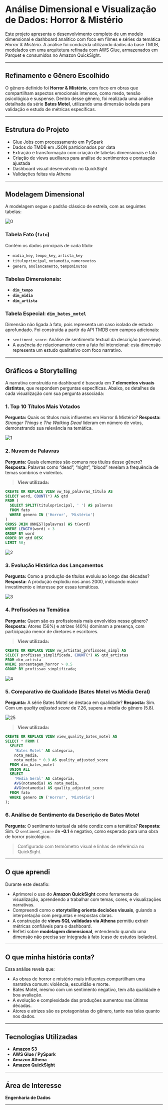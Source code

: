 # Análise Dimensional e Visualização de Dados: Horror & Mistério

Este projeto apresenta o desenvolvimento completo de um modelo dimensional e dashboard analítico com foco em filmes e séries da temática *Horror & Mistério*. A análise foi conduzida utilizando dados da base TMDB, modelados em uma arquitetura refinada com AWS Glue, armazenados em Parquet e consumidos no Amazon QuickSight.

---

##  Refinamento e Gênero Escolhido

O gênero definido foi **Horror & Mistério**, com foco em obras que compartilham aspectos emocionais intensos, como medo, tensão psicológica e suspense. Dentro desse gênero, foi realizada uma análise detalhada da série **Bates Motel**, utilizando uma dimensão isolada para validação e estudo de métricas específicas.

---

##  Estrutura do Projeto

- Glue Jobs com processamento em PySpark
- Dados do TMDB em JSON particionados por data
- Extração e transformação com criação de tabelas dimensionais e fato
- Criação de views auxiliares para análise de sentimentos e pontuação ajustada
- Dashboard visual desenvolvido no QuickSight
- Validações feitas via Athena

---

##  Modelagem Dimensional

A modelagem segue o padrão clássico de estrela, com as seguintes tabelas:

![0](../Evidencias/joins-quicksight.png)

### Tabela Fato (`fato`)
Contém os dados principais de cada título:
- `midia_key`, `tempo_key`, `artista_key`
- `tituloprincipal`, `notamedia`, `numerovotos`
- `genero`, `anolancamento`, `tempominutos`

### Tabelas Dimensionais:
- **`dim_tempo`**
- **`dim_midia`**
- **`dim_artista`**

### Tabela Especial: `dim_bates_motel`
Dimensão não ligada à fato, pois representa um caso isolado de estudo aprofundado. Foi construída a partir da API TMDB com campos adicionais:

- `sentiment_score`: Análise de sentimento textual da descrição (overview).
- A ausência de relacionamento com a fato foi intencional: esta dimensão representa um estudo qualitativo com foco narrativo.

---

##  Gráficos e Storytelling

A narrativa construída no dashboard é baseada em **7 elementos visuais distintos**, que respondem perguntas específicas. Abaixo, os detalhes de cada visualização com sua pergunta associada:

### 1. **Top 10 Títulos Mais Votados**
**Pergunta:** Quais os títulos mais influentes em Horror & Mistério?
**Resposta:** *Stranger Things* e *The Walking Dead* lideram em número de votos, demonstrando sua relevância na temática.

![1](../Evidencias/grafico-1.png)

### 2. **Nuvem de Palavras**
**Pergunta:** Quais elementos são comuns nos títulos desse gênero?
**Resposta:** Palavras como “dead”, “night”, “blood” revelam a frequência de temas sombrios e violentos.

> **View utilizada:**
```sql
CREATE OR REPLACE VIEW vw_top_palavras_titulo AS
SELECT word, COUNT(*) AS qtd
FROM (
  SELECT SPLIT(tituloprincipal, ' ') AS palavras
  FROM fato
  WHERE genero IN ('Horror', 'Mistério')
)
CROSS JOIN UNNEST(palavras) AS t(word)
WHERE LENGTH(word) > 3
GROUP BY word
ORDER BY qtd DESC
LIMIT 50;
```

![2](../Evidencias/grafico-2.png)

### 3. **Evolução Histórica dos Lançamentos**
**Pergunta:** Como a produção de títulos evoluiu ao longo das décadas?
**Resposta:** A produção explodiu nos anos 2000, indicando maior investimento e interesse por essas temáticas.

![3](../Evidencias/grafico-3.png)

### 4. **Profissões na Temática**
**Pergunta:** Quem são os profissionais mais envolvidos nesse gênero?
**Resposta:** Atores (56%) e atrizes (40%) dominam a presença, com participação menor de diretores e escritores.

> **View utilizada:**
```sql
CREATE OR REPLACE VIEW vw_artistas_profissoes_simpl AS
SELECT profissao_simplificada, COUNT(*) AS qtd_artistas
FROM dim_artista
WHERE porcentagem_horror > 0.5
GROUP BY profissao_simplificada;
```

![4](../Evidencias/grafico-4.png)

### 5. **Comparativo de Qualidade (Bates Motel vs Média Geral)**
**Pergunta:** A série Bates Motel se destaca em qualidade?
**Resposta:** Sim. Com um *quality adjusted score* de 7.26, supera a média do gênero (5.8).

![25](../Evidencias/grafico-5.png)

> **View utilizada:**
```sql
CREATE OR REPLACE VIEW view_quality_bates_motel AS
SELECT * FROM (
  SELECT
    'Bates Motel' AS categoria,
    nota_media,
    nota_media * 0.9 AS quality_adjusted_score
  FROM dim_bates_motel
  UNION ALL
  SELECT
    'Média Geral' AS categoria,
    AVG(notamedia) AS nota_media,
    AVG(notamedia) AS quality_adjusted_score
  FROM fato
  WHERE genero IN ('Horror', 'Mistério')
);
```

### 6. **Análise de Sentimento da Descrição de Bates Motel**
**Pergunta:** O sentimento textual da série condiz com a temática?
**Resposta:** Sim. O `sentiment_score` de **-0.1** é negativo, como esperado para uma obra de horror psicológico.

> Configurado com termômetro visual e linhas de referência no QuickSight.

---

##  O que aprendi

Durante este desafio:

- Aprimorei o uso do **Amazon QuickSight** como ferramenta de visualização, aprendendo a trabalhar com temas, cores, e visualizações narrativas.
- Compreendi como o **storytelling orienta decisões visuais**, guiando a interpretação com perguntas e respostas claras.
- A construção de **views SQL validadas via Athena** permitiu extrair métricas confiáveis para o dashboard.
- Refleti sobre **modelagem dimensional**, entendendo quando uma dimensão não precisa ser integrada à fato (caso de estudos isolados).

---

##  O que minha história conta?

Essa análise revela que:
- As obras de horror e mistério mais influentes compartilham uma narrativa comum: violência, escuridão e morte.
- Bates Motel, mesmo com um sentimento negativo, tem alta qualidade e boa avaliação.
- A evolução e complexidade das produções aumentou nas últimas décadas.
- Atores e atrizes são os protagonistas do gênero, tanto nas telas quanto nos dados.

---

##  Tecnologias Utilizadas

- **Amazon S3**
- **AWS Glue / PySpark**
- **Amazon Athena**
- **Amazon QuickSight**

---

##  Área de Interesse

**Engenharia de Dados**

---
